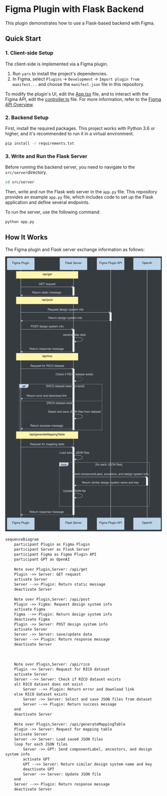 # Figma Plugin with Flask Backend

This plugin demonstrates how to use a Flask-based backend with Figma.

## Quick Start

### 1. Client-side Setup

The client-side is implemented via a Figma plugin.

1. Run `yarn` to install the project's dependencies.
2. In Figma, select `Plugins` -> `Development` -> `Import plugin from manifest...` and choose the `manifest.json` file in this repository.

To modify the plugin's UI, edit the [App.tsx](./src/app/components/App.tsx) file, and to interact with the Figma API, edit the [controller.ts](./src/plugin/controller.ts) file. For more information, refer to the [Figma API Overview](https://www.figma.com/plugin-docs/api/api-overview/).

### 2. Backend Setup

First, install the required packages. This project works with Python 3.6 or higher, and it's recommended to run it in a virtual environment.


```bash
pip install -r requirements.txt
```

### 3. Write and Run the Flask Server

Before running the backend server, you need to navigate to the `src/server`directory.
```bash
cd src/server
```

Then, write and run the Flask web server in the `app.py` file. This repository provides an example `app.py` file, which includes code to set up the Flask application and define several endpoints.

To run the server, use the following command:


```bash
python app.py
```

## How It Works

The Figma plugin and Flask server exchange information as follows:



![uml](./uml.png)
```
sequenceDiagram
    participant Plugin as Figma Plugin
    participant Server as Flask Server
    participant Figma as Figma Plugin API
    participant GPT as OpenAI

    Note over Plugin,Server: /api/get
    Plugin ->> Server: GET request
    activate Server
    Server -->> Plugin: Return static message
    deactivate Server

    Note over Plugin,Server: /api/post
    Plugin ->> Figma: Request design system info
    activate Figma
    Figma -->> Plugin: Return design system info
    deactivate Figma
    Plugin ->> Server: POST design system info
    activate Server
    Server ->> Server: save/update data
    Server -->> Plugin: Return response message
    deactivate Server



    Note over Plugin,Server: /api/rico
    Plugin ->> Server: Request for RICO dataset
    activate Server
    Server -->> Server: Check if RICO dataset exists
    alt RICO dataset does not exist
        Server -->> Plugin: Return error and download link
    else RICO dataset exists
        Server ->> Server: Select and save JSON files from dataset
        Server -->> Plugin: Return success message
    end
    deactivate Server

    Note over Plugin,Server: /api/generateMappingTable
    Plugin ->> Server: Request for mapping table
    activate Server
    Server ->> Server: Load saved JSON files
    loop for each JSON files
        Server ->> GPT: Send componentLabel, ancestors, and design system info
        activate GPT
        GPT -->> Server: Return similar design system name and key
        deactivate GPT
        Server ->> Server: Update JSON file
    end
    Server -->> Plugin: Return response message
    deactivate Server
```